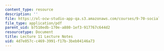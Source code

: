 ```yaml
---
content_type: resource
description: ''
file: https://ol-ocw-studio-app-qa.s3.amazonaws.com/courses/9-70-social-psychology-spring-2013/4d7e057cc4693991f17b3beb04146a73_MIT9_70S13_Lect11.pdf
file_type: application/pdf
parent_uid: b7510edb-170e-a880-1ef3-917767c644d2
resourcetype: Document
title: Lecture 11 Lecture Notes
uid: 4d7e057c-c469-3991-f17b-3beb04146a73
---
```

